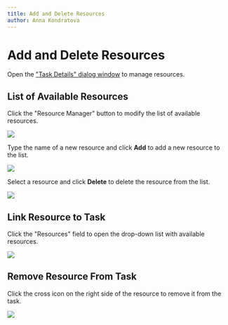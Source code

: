 ```yaml
---
title: Add and Delete Resources
author: Anna Kondratova
---
```

# Add and Delete Resources

Open the ["Task Details" dialog window](~/interface-elements-for-web/articles/gantt/context-menu.md) to manage resources.

## List of Available Resources

Click the "Resource Manager" button to modify the list of available resources.

![](~/interface-elements-for-web/images/Gantt/resource-manager.png)

Type the name of a new resource and click **Add** to add a new resource to the list.

![](~/interface-elements-for-web/images/Gantt/new-resource.png)

Select a resource and click **Delete** to delete the resource from the list.

![](~/interface-elements-for-web/images/Gantt/delete-resource.png)

## Link Resource to Task

Click the "Resources" field to open the drop-down list with available resources.

![](~/interface-elements-for-web/images/Gantt/resource-list.png)

## Remove Resource From Task

Click the cross icon on the right side of the resource to remove it from the task. 

![](~/interface-elements-for-web/images/Gantt/remove-resource.png)
